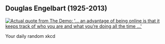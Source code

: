 ## Douglas Engelbart (1925-2013)
[![Actual quote from The Demo: '... an advantage of being online is that it keeps track of who you are and what you’re doing all the time ...'](https://imgs.xkcd.com/comics/douglas_engelbart_1925_2013.png)](https://xkcd.com/1234/ "Actual quote from The Demo: '... an advantage of being online is that it keeps track of who you are and what you’re doing all the time ...'")

Your daily random xkcd
